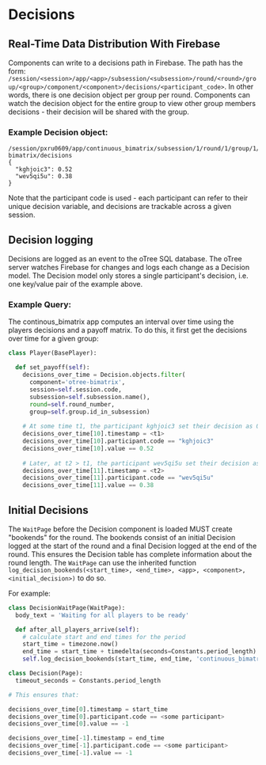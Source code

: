# Decisions

## Real-Time Data Distribution With Firebase

Components can write to a decisions path in Firebase. The path has the form:
`/session/<session>/app/<app>/subsession/<subsession>/round/<round>/group/<group>/component/<component>/decisions/<participant_code>`.
In other words, there is one decision object per group per round. Components can watch the decision object for
the entire group to view other group members decisions - their decision will be shared with the group.

### Example Decision object:

```
/session/pxru0609/app/continuous_bimatrix/subsession/1/round/1/group/1/component/otree-bimatrix/decisions
{
  "kghjoic3": 0.52
  "wev5qi5u": 0.38
}
```

Note that the participant code is used - each participant can refer to their unique decision variable,
and decisions are trackable across a given session.

## Decision logging

Decisions are logged as an event to the oTree SQL database. The oTree server watches Firebase for changes
and logs each change as a Decision model. The Decision model only stores a single participant's decision,
i.e. one key/value pair of the example above.

### Example Query:

The continous_bimatrix app computes an interval over time using the players decisions and a payoff matrix.
To do this, it first get the decisions over time for a given group:

```python
class Player(BasePlayer):

  def set_payoff(self):
    decisions_over_time = Decision.objects.filter(
      component='otree-bimatrix',
      session=self.session.code,
      subsession=self.subsession.name(),
      round=self.round_number,
      group=self.group.id_in_subsession)
    
    # At some time t1, the participant kghjoic3 set their decision as 0.52
    decisions_over_time[10].timestamp = <t1>
    decisions_over_time[10].participant.code == "kghjoic3"
    decisions_over_time[10].value == 0.52
    
    # Later, at t2 > t1, the participant wev5qi5u set their decision as 0.38
    decisions_over_time[11].timestamp = <t2>
    decisions_over_time[11].participant.code == "wev5qi5u"
    decisions_over_time[11].value == 0.38
```

## Initial Decisions

The `WaitPage` before the Decision component is loaded MUST create "bookends" for the round.
The bookends consist of an initial Decision logged at the start of the round and a final
Decision logged at the end of the round. This ensures the Decision table has complete
information about the round length. The `WaitPage` can use the inherited function
`log_decision_bookends(<start_time>, <end_time>, <app>, <component>, <initial_decision>)` to do so.

For example:

```python
class DecisionWaitPage(WaitPage):
  body_text = 'Waiting for all players to be ready'

  def after_all_players_arrive(self):
    # calculate start and end times for the period
    start_time = timezone.now()
    end_time = start_time + timedelta(seconds=Constants.period_length)
    self.log_decision_bookends(start_time, end_time, 'continuous_bimatrix', 'otree-bimatrix', -1)

class Decision(Page):
  timeout_seconds = Constants.period_length

# This ensures that:

decisions_over_time[0].timestamp = start_time
decisions_over_time[0].participant.code == <some participant>
decisions_over_time[0].value == -1

decisions_over_time[-1].timestamp = end_time
decisions_over_time[-1].participant.code == <some participant>
decisions_over_time[-1].value == -1
